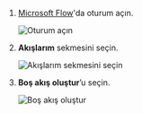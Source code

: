 1. [Microsoft Flow](https://flow.microsoft.com)'da oturum açın.
   
    ![Oturum açın](media/modern-approvals/sign-in.png)
2. **Akışlarım** sekmesini seçin.
   
    ![Akışlarım sekmesini seçin](media/modern-approvals/select-my-flows.png)
3. **Boş akış oluştur**’u seçin.
   
    ![Boş akış oluştur](media/modern-approvals/blank-template.png)

